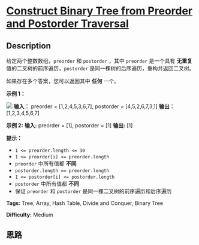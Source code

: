 # [Construct Binary Tree from Preorder and Postorder Traversal][title]

## Description

给定两个整数数组，`preorder` 和 `postorder` ，其中 `preorder` 是一个具有 **无重复**
值的二叉树的前序遍历，`postorder` 是同一棵树的后序遍历，重构并返回二叉树。

如果存在多个答案，您可以返回其中 **任何** 一个。



**示例 1：**

![](https://assets.leetcode.com/uploads/2021/07/24/lc-prepost.jpg)
            **输入：** preorder = [1,2,4,5,3,6,7], postorder = [4,5,2,6,7,3,1]    **输出：** [1,2,3,4,5,6,7]    

**示例 2:**
            **输入:** preorder = [1], postorder = [1]    **输出:** [1]    



**提示：**

  * `1 <= preorder.length <= 30`
  * `1 <= preorder[i] <= preorder.length`
  * `preorder` 中所有值都 **不同**
  * `postorder.length == preorder.length`
  * `1 <= postorder[i] <= postorder.length`
  * `postorder` 中所有值都 **不同**
  * 保证 `preorder` 和 `postorder` 是同一棵二叉树的前序遍历和后序遍历


**Tags:** Tree, Array, Hash Table, Divide and Conquer, Binary Tree

**Difficulty:** Medium

## 思路

[title]: https://leetcode-cn.com/problems/construct-binary-tree-from-preorder-and-postorder-traversal
